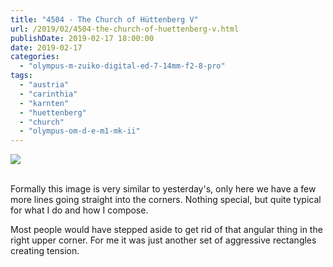 ```yaml
---
title: "4504 - The Church of Hüttenberg V"
url: /2019/02/4504-the-church-of-huettenberg-v.html
publishDate: 2019-02-17 18:00:00
date: 2019-02-17
categories: 
  - "olympus-m-zuiko-digital-ed-7-14mm-f2-8-pro"
tags: 
  - "austria"
  - "carinthia"
  - "karnten"
  - "huettenberg"
  - "church"
  - "olympus-om-d-e-m1-mk-ii"
---
```

<div class="container">
<div class="center"><a target="_blank" href="https://d25zfm9zpd7gm5.cloudfront.net/1200x1200/2017/20171124_153705_lr.jpg"><img class="webfeedsFeaturedVisual" src="https://d25zfm9zpd7gm5.cloudfront.net/0600x0600/2017/20171124_153705_lr.jpg" /></a></div>
</div>
<br />

Formally this image is very similar to yesterday's, only here we
have a few more lines going straight into the corners. Nothing
special, but quite typical for what I do and how I compose. 

Most people would have stepped aside to get rid of that angular
thing in the right upper corner. For me it was just another set of
aggressive rectangles creating tension.